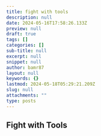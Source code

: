 ```yaml
---
title: fight with tools
description: null
date: 2024-05-16T17:58:26.133Z
preview: null
draft: true
tags: []
categories: []
sub-title: null
excerpt: null
snippet: null
author: bamr87
layout: null
keywords: {}
lastmod: 2024-05-18T05:29:21.209Z
slug: null
attachments: ""
type: posts
---
```


## Fight with Tools

